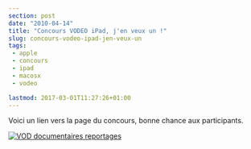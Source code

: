 ```yaml
---
section: post
date: "2010-04-14"
title: "Concours VODEO iPad, j'en veux un !"
slug: concours-vodeo-ipad-jen-veux-un
tags:
 - apple
 - concours
 - ipad
 - macosx
 - vodeo

lastmod: 2017-03-01T11:27:26+01:00
---
```


Voici un lien vers la page du concours, bonne chance aux participants.

[![VOD documentaires reportages](http://concours.vodeo.tv/images/badge_concours_vodeo-small.jpg)](http://concours.vodeo.tv/p/1a2807faf3cca1667ff6f04bf5886eff)
